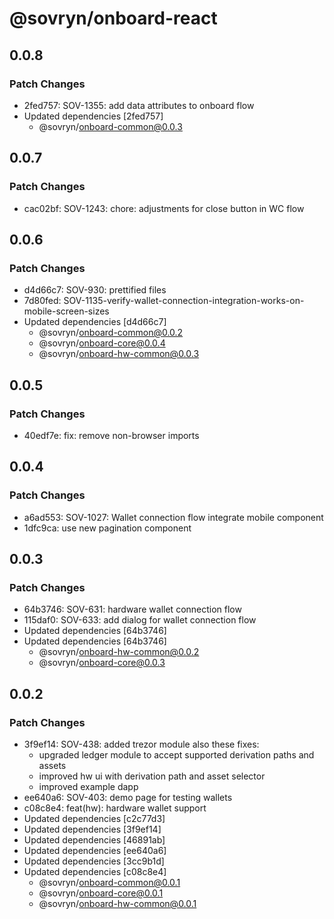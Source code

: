 # @sovryn/onboard-react

## 0.0.8

### Patch Changes

- 2fed757: SOV-1355: add data attributes to onboard flow
- Updated dependencies [2fed757]
  - @sovryn/onboard-common@0.0.3

## 0.0.7

### Patch Changes

- cac02bf: SOV-1243: chore: adjustments for close button in WC flow

## 0.0.6

### Patch Changes

- d4d66c7: SOV-930: prettified files
- 7d80fed: SOV-1135-verify-wallet-connection-integration-works-on-mobile-screen-sizes
- Updated dependencies [d4d66c7]
  - @sovryn/onboard-common@0.0.2
  - @sovryn/onboard-core@0.0.4
  - @sovryn/onboard-hw-common@0.0.3

## 0.0.5

### Patch Changes

- 40edf7e: fix: remove non-browser imports

## 0.0.4

### Patch Changes

- a6ad553: SOV-1027: Wallet connection flow integrate mobile component
- 1dfc9ca: use new pagination component

## 0.0.3

### Patch Changes

- 64b3746: SOV-631: hardware wallet connection flow
- 115daf0: SOV-633: add dialog for wallet connection flow
- Updated dependencies [64b3746]
- Updated dependencies [64b3746]
  - @sovryn/onboard-hw-common@0.0.2
  - @sovryn/onboard-core@0.0.3

## 0.0.2

### Patch Changes

- 3f9ef14: SOV-438: added trezor module
  also these fixes:
  - upgraded ledger module to accept supported derivation paths and assets
  - improved hw ui with derivation path and asset selector
  - improved example dapp
- ee640a6: SOV-403: demo page for testing wallets
- c08c8e4: feat(hw): hardware wallet support
- Updated dependencies [c2c77d3]
- Updated dependencies [3f9ef14]
- Updated dependencies [46891ab]
- Updated dependencies [ee640a6]
- Updated dependencies [3cc9b1d]
- Updated dependencies [c08c8e4]
  - @sovryn/onboard-common@0.0.1
  - @sovryn/onboard-core@0.0.1
  - @sovryn/onboard-hw-common@0.0.1
